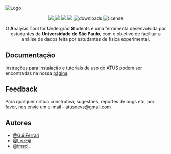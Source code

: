 ![Logo](https://user-images.githubusercontent.com/48266854/121274136-3a196f00-c8a0-11eb-9625-3b637054867f.png)

<p align="center">
    <a href="https://doi.org/10.5281/zenodo.4723864" alt="Zenodo">
        <img src="https://zenodo.org/badge/DOI/10.5281/zenodo.4723864.svg" />
    </a>
    <img src="https://img.shields.io/github/repo-size/HighEloDevs/Analysis-Tool-for-Undergrad-Students" />
    <img src="https://img.shields.io/github/v/release/HighEloDevs/Analysis-Tool-for-Undergrad-Students" />
    <img src="https://img.shields.io/codacy/grade/f47977a1c98547699611f8b4a40614a4" />
    <img src="https://img.shields.io/github/downloads/HighEloDevs/Analysis-Tool-for-Undergrad-Students/total" alt="downloads">
    <img src="https://img.shields.io/apm/l/atomic-design-ui.svg?" alt="license">
</p>

<p align="center">
  O <strong>A</strong>nalysis <strong>T</strong>ool for <strong>U</strong>ndergrad <strong>S</strong>tudents é uma ferramenta desenvolvida por estudantes da <strong>Universidade de São Paulo</strong>, com o objetivo de facilitar a análise de dados feita por estudantes de física experimental.
</p>


## Documentação
Instruções para instalação e tutoriais de uso do ATUS podem ser encontradas na nossa [página](https://highelodevs.github.io/Analysis-Tool-for-Undergrad-Students/).

## Feedback
Para qualquer crítica construtiva, sugestões, reportes de bugs etc, por favor, nos envie um e-mail - atusdevs@gmail.com

## Autores
- [@GuiiFerrari](https://github.com/GuiiFerrari)
- [@LeoEiji](https://github.com/leoeiji)
- [@imscl_](https://www.instagram.com/imscl_/)
